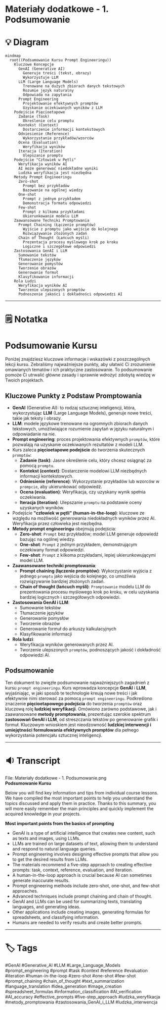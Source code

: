 # Materiały dodatkowe - 1. Podsumowanie

# 💡 Diagram

```mermaid
mindmap
  root((Podsumowanie Kursu Prompt Engineeringu))
    Kluczowe Koncepcje
      GenAI (Generative AI)
        Generuje treści (tekst, obrazy)
        Wykorzystuje LLM
      LLM (Large Language Models)
        Trenowane na dużych zbiorach danych tekstowych
        Rozumie język naturalny
        Odpowiada na zapytania
      Prompt Engineering
        Projektowanie efektywnych promptów
        Uzyskanie oczekiwanych wyników z LLM
    Podejście Pięcioetapowe
      Zadanie (Task)
        Określenie celu promptu
      Kontekst (Context)
        Dostarczenie informacji kontekstowych
      Odniesienie (Reference)
        Wykorzystanie przykładów/wzorców
      Ocena (Evaluation)
        Weryfikacja wyników
      Iteracja (Iteration)
        Ulepszanie promptu
    Podejście "Człowiek w Pętli"
      Weryfikacja wyników AI
      AI może generować niedokładne wyniki
      Ludzka weryfikacja jest niezbędna
    Metody Prompt Engineeringu
      Zero-shot
        Prompt bez przykładów
        Bazowanie na ogólnej wiedzy
      One-shot
        Prompt z jednym przykładem
        Demonstracja formatu odpowiedzi
      Few-shot
        Prompt z kilkoma przykładami
        Ukierunkowanie modelu LLM
    Zaawansowane Techniki Promptowania
      Prompt Chaining (Łączenie promptów)
        Wyjście z promptu jako wejście do kolejnego
        Rozwiązywanie złożonych zadań
      Chain of Thought (Łańcuch myśli)
        Prezentacja procesu myślowego krok po kroku
        Logiczne i szczegółowe odpowiedzi
    Zastosowania GenAI i LLM
      Sumowanie tekstów
      Tłumaczenie języków
      Generowanie pomysłów
      Tworzenie obrazów
      Generowanie formuł
      Klasyfikowanie informacji
    Rola Ludzi
      Weryfikacja wyników AI
      Tworzenie ulepszonych promptów
      Podnoszenie jakości i dokładności odpowiedzi AI
```

___

# 🗒️ Notatka


# Podsumowanie Kursu

Poniżej znajdziesz kluczowe informacje i wskazówki z poszczególnych lekcji kursu. Zebraliśmy najważniejsze punkty, aby ułatwić Ci zrozumienie omawianych tematów i ich praktyczne zastosowanie. To podsumowanie pomoże Ci utrwalić główne zasady i sprawnie wdrożyć zdobytą wiedzę w Twoich projektach.

## Kluczowe Punkty z Podstaw Promptowania

* **GenAI** (Generative AI): to rodzaj sztucznej inteligencji, która, wykorzystując **LLM** (Large Language Models), generuje nowe treści, takie jak teksty i obrazy.
* **LLM**:  modele językowe trenowane na ogromnych zbiorach danych tekstowych, umożliwiające rozumienie zapytań w języku naturalnym i odpowiadanie na nie.
* **Prompt engineering**: proces projektowania efektywnych `promptów`, które pozwalają na uzyskanie oczekiwanych rezultatów z modeli LLM.
* Kurs zaleca **pięcioetapowe podejście** do tworzenia skutecznych `promptów`:
    - **Zadanie (task)**: Jasne określenie celu, który chcesz osiągnąć za pomocą `promptu`.
    - **Kontekst (context)**: Dostarczenie modelowi LLM niezbędnych informacji kontekstowych.
    - **Odniesienie (reference)**: Wykorzystanie przykładów lub wzorców w `prompcie`, aby ukierunkować odpowiedź.
    - **Ocena (evaluation)**: Weryfikacja, czy uzyskany wynik spełnia oczekiwania.
    - **Iteracja (iteration)**: Ulepszanie `promptu` na podstawie oceny uzyskanych wyników.
* Podejście **"człowiek w pętli" (human-in-the-loop)**: kluczowe ze względu na możliwość generowania niedokładnych wyników przez AI. Weryfikacja przez człowieka jest niezbędna.
* **Metody prompt engineeringu** obejmują podejścia:
    - **Zero-shot**: `Prompt` bez przykładów; model LLM generuje odpowiedź bazując na ogólnej wiedzy.
    - **One-shot**: `Prompt` z jednym przykładem, demonstrującym oczekiwany format odpowiedzi.
    - **Few-shot**: `Prompt` z kilkoma przykładami,  lepiej ukierunkowującymi model LLM.
* **Zaawansowane techniki promptowania**:
    - **Prompt chaining (łączenie promptów)**: Wykorzystanie wyjścia z jednego `promptu` jako wejścia do kolejnego, co umożliwia rozwiązywanie bardziej złożonych zadań.
    - **Chain of thought (łańcuch myśli)**:  `Promptowanie` modelu LLM do prezentowania procesu myślowego krok po kroku, w celu uzyskania bardziej logicznych i szczegółowych odpowiedzi.
* **Zastosowania GenAI i LLM**:
    - Sumowanie tekstów
    - Tłumaczenie języków
    - Generowanie pomysłów
    - Tworzenie obrazów
    - Generowanie formuł do arkuszy kalkulacyjnych
    - Klasyfikowanie informacji
* **Rola ludzi**:
    - Weryfikacja wyników generowanych przez AI.
    - Tworzenie ulepszonych `promptów`,  podnoszących jakość i dokładność odpowiedzi AI.

## Podsumowanie

Ten dokument to zwięzłe podsumowanie najważniejszych zagadnień z kursu `prompt engineeringu`. Kurs wprowadza koncepcje **GenAI** i **LLM**, wyjaśniając, w jaki sposób te technologie kreują nowe treści i jak efektywnie nimi sterować za pomocą `prompt engineeringu`.  Podkreślono znaczenie **pięcioetapowego podejścia** do tworzenia `promptów` oraz kluczową rolę **ludzkiej weryfikacji**. Omówiono zarówno podstawowe, jak i zaawansowane **metody promptowania**, prezentując szerokie spektrum **zastosowań GenAI i LLM**, od streszczania tekstów po generowanie grafik i formuł.  Kluczowym wnioskiem jest nieodzowność **ludzkiej interwencji i umiejętności formułowania efektywnych promptów** dla pełnego wykorzystania potencjału sztucznej inteligencji.


___

# 🔉 Transcript
File: Materiały dodatkowe - 1. Podsumowanie.png<br>
**Podsumowanie Kursu**

Below you will find key information and tips from individual course lessons. We have compiled the most important points to help you understand the topics discussed and apply them in practice. Thanks to this summary, you will more easily remember the main principles and quickly implement the acquired knowledge in your projects.

**Most important points from the basics of prompting**

* GenAI is a type of artificial intelligence that creates new content, such as texts and images, using LLMs.
* LLMs are trained on large datasets of text, allowing them to understand and respond to natural language queries.
* Prompt engineering involves designing effective prompts that allow you to get the desired results from LLMs.
* The materials recommend a five-step approach to creating effective prompts: task, context, reference, evaluation, and iteration.
* A human-in-the-loop approach is crucial because AI can sometimes generate inaccurate results.
* Prompt engineering methods include zero-shot, one-shot, and few-shot approaches.
* Advanced techniques include prompt chaining and chain of thought.
* GenAI and LLMs can be used for summarizing texts, translating languages, and generating ideas.
* Other applications include creating images, generating formulas for spreadsheets, and classifying information.
* Humans are needed to verify results and create better prompts.


___
# 🏷️ Tags
#GenAI #Generative_AI #LLM #Large_Language_Models #prompt_engineering #prompt #task #context #reference #evaluation #iteration #human-in-the-loop #zero-shot #one-shot #few-shot #prompt_chaining #chain_of_thought #text_summarization #language_translation #idea_generation #image_creation #spreadsheet_formulas #information_classification #AI_verification #AI_accuracy #effective_prompts #five-step_approach #ludzka_weryfikacja #metody_promptowania #zastosowania_GenAI_i_LLM #ludzka_interwencja
